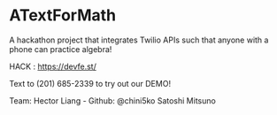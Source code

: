 # ATextForMath
A hackathon project that integrates Twilio APIs such that anyone with a phone can practice algebra! 

HACK : https://devfe.st/


Text to (201) 685-2339 to try out our DEMO!

Team: 
Hector Liang - Github: @chini5ko
Satoshi Mitsuno
